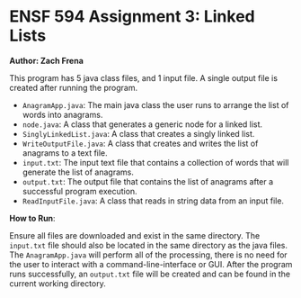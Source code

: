 # ENSF 594 Assignment 3: Linked Lists
**Author: Zach Frena**

This program has 5 java class files, and 1 input file. A single output file is created after running the program.
- `AnagramApp.java`: The main java class the user runs to arrange the list of words into anagrams.
- `node.java`: A class that generates a generic node for a linked list. 
- `SinglyLinkedList.java`: A class that creates a singly linked list.
- `WriteOutputFile.java`: A class that creates and writes the list of anagrams to a text file. 
- `input.txt`: The input text file that contains a collection of words that will generate the list of anagrams.
- `output.txt`: The output file that contains the list of anagrams after a successful program execution.
- `ReadInputFile.java`: A class that reads in string data from an input file.

**How to Run**:

Ensure all files are downloaded and exist in the same directory. The `input.txt` file should also 
be located in the same directory as the java files. The `AnagramApp.java` will perform all of the processing, 
there is no need for the user to interact with a command-line-interface or GUI.
After the program runs successfully, an `output.txt` file will be created and can be found in the current working 
directory.